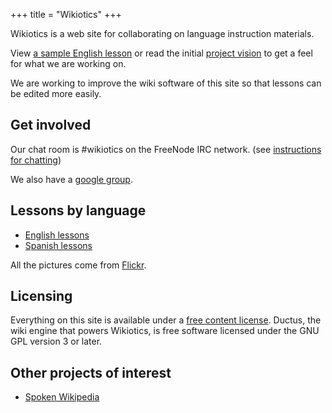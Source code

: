 +++
title = "Wikiotics"
+++

Wikiotics is a web site for collaborating on language instruction
materials.

View [a sample English lesson](/en/English_Lesson_-_Introduction) or
read the initial [project vision](/en/project_vision) to get a feel for
what we are working on.

We are working to improve the wiki software of this site so that lessons
can be edited more easily.

## Get involved

Our chat room is \#wikiotics on the FreeNode IRC network. (see
[instructions for chatting](/en/instructions_for_chatting))

We also have a [google group](http://groups.google.com/group/wikiotics).

## Lessons by language

  - [English lessons](/en/English_lessons)
  - [Spanish lessons](/en/Spanish_lessons)

All the pictures come from
[Flickr](http://www.flickr.com/creativecommons/).

## Licensing

Everything on this site is available under a [free content
license](http://en.wikipedia.org/wiki/Free_content#Free_content_licenses).
Ductus, the wiki engine that powers Wikiotics, is free software licensed
under the GNU GPL version 3 or later.

## Other projects of interest

  - [Spoken
    Wikipedia](http://en.wikipedia.org/wiki/Wikipedia:WikiProject_Spoken_Wikipedia)
